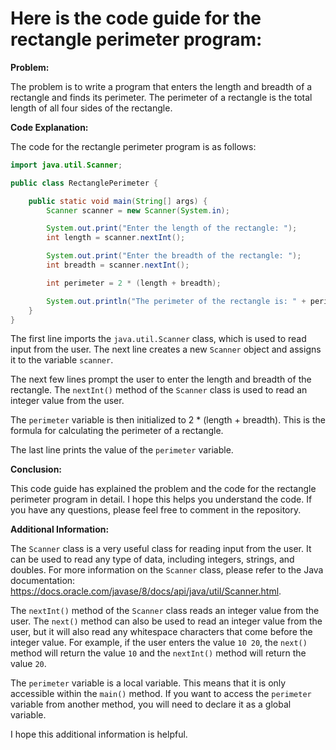 # Here is the code guide for the rectangle perimeter program:

**Problem:**

The problem is to write a program that enters the length and breadth of a rectangle and finds its perimeter. The perimeter of a rectangle is the total length of all four sides of the rectangle.

**Code Explanation:**

The code for the rectangle perimeter program is as follows:

```java
import java.util.Scanner;

public class RectanglePerimeter {

    public static void main(String[] args) {
        Scanner scanner = new Scanner(System.in);

        System.out.print("Enter the length of the rectangle: ");
        int length = scanner.nextInt();

        System.out.print("Enter the breadth of the rectangle: ");
        int breadth = scanner.nextInt();

        int perimeter = 2 * (length + breadth);

        System.out.println("The perimeter of the rectangle is: " + perimeter);
    }
}
```

The first line imports the `java.util.Scanner` class, which is used to read input from the user. The next line creates a new `Scanner` object and assigns it to the variable `scanner`.

The next few lines prompt the user to enter the length and breadth of the rectangle. The `nextInt()` method of the `Scanner` class is used to read an integer value from the user.

The `perimeter` variable is then initialized to 2 * (length + breadth). This is the formula for calculating the perimeter of a rectangle.

The last line prints the value of the `perimeter` variable.

**Conclusion:**

This code guide has explained the problem and the code for the rectangle perimeter program in detail. I hope this helps you understand the code. If you have any questions, please feel free to comment in the repository.

**Additional Information:**

The `Scanner` class is a very useful class for reading input from the user. It can be used to read any type of data, including integers, strings, and doubles. For more information on the `Scanner` class, please refer to the Java documentation: https://docs.oracle.com/javase/8/docs/api/java/util/Scanner.html.

The `nextInt()` method of the `Scanner` class reads an integer value from the user. The `next()` method can also be used to read an integer value from the user, but it will also read any whitespace characters that come before the integer value. For example, if the user enters the value `10 20`, the `next()` method will return the value `10` and the `nextInt()` method will return the value `20`.

The `perimeter` variable is a local variable. This means that it is only accessible within the `main()` method. If you want to access the `perimeter` variable from another method, you will need to declare it as a global variable.

I hope this additional information is helpful.